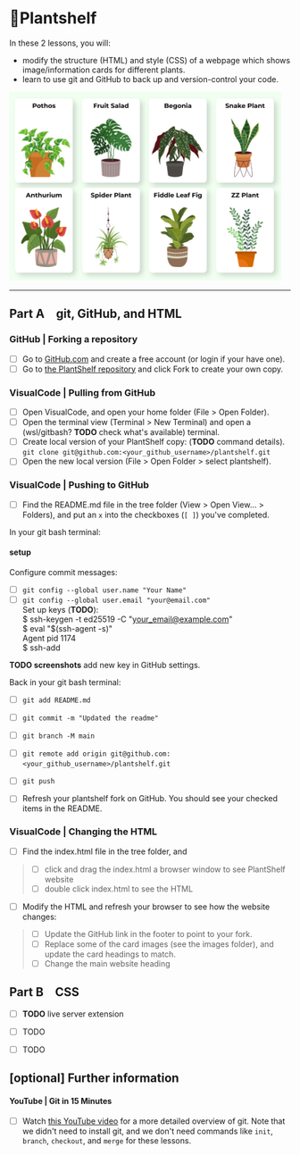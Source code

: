 # 🌿Plantshelf  
In these 2 lessons, you will:  
* modify the structure (HTML) and style (CSS) of a webpage which shows image/information cards for different plants.  
* learn to use git and GitHub to back up and version-control your code.  


![image info](./documentation/plantshelf.png)
____
## **Part A** git, GitHub, and HTML
### GitHub | Forking a repository
- [ ] Go to [GitHub.com](https://github.com/signup) and create a free account (or login if your have one).  
- [ ] Go to [the PlantShelf repository](https://github.com/S-Mangan/plantshelf) and click Fork to create your own copy.

### VisualCode | Pulling from GitHub  
- [ ] Open VisualCode, and open your home folder (File > Open Folder).  
- [ ] Open the terminal view (Terminal > New Terminal) and open a (wsl/gitbash? **TODO** check what's available) terminal.  
- [ ] Create local version of your PlantShelf copy: (**TODO** command details). 
    `git clone git@github.com:<your_github_username>/plantshelf.git `   
- [ ] Open the new local version (File > Open Folder > select plantshelf).

### VisualCode | Pushing to GitHub  
- [ ] Find the README.md file in the tree folder (View > Open View... > Folders), and put an `x` into the checkboxes (`[ ]`) you've completed.

In your git bash terminal:  
#### setup  
Configure commit messages:  
- [ ] `git config --global user.name "Your Name"`  
- [ ] `git config --global user.email "your@email.com"`  
Set up keys (**TODO**):  
    $ ssh-keygen -t ed25519 -C "your_email@example.com"  
    $ eval "$(ssh-agent -s)"  
    Agent pid 1174  
    $ ssh-add  

**TODO screenshots** add new key in GitHub settings.  

Back in your git bash terminal:  
- [ ] `git add README.md`  
- [ ] `git commit -m "Updated the readme"`  
- [ ] `git branch -M main  `  
- [ ] `git remote add origin git@github.com:<your_github_username>/plantshelf.git`  
- [ ] `git push`  

- [ ] Refresh your plantshelf fork on GitHub. You should see your checked items in the README.

### VisualCode | Changing the HTML  
- [ ] Find the index.html file in the tree folder, and  
> - [ ] click and drag the index.html a browser window to see PlantShelf website  
> - [ ] double click index.html to see the HTML  

- [ ] Modify the HTML and refresh your browser to see how the website changes:  
> - [ ] Update the GitHub link in the footer to point to your fork.  
> - [ ] Replace some of the card images (see the images folder), and update the card headings to match.  
> - [ ] Change the main website heading  

## **Part B** CSS
- [ ] **TODO** live server extension  
- [ ] TODO  
- [ ] TODO  


## [optional] Further information
#### YouTube | Git in 15 Minutes
- [ ] Watch [this YouTube video](https://github.com/signup) for a more detailed overview of git. Note that we didn't need to install git, and we don't need commands like `init`, `branch`, `checkout`, and `merge` for these lessons.